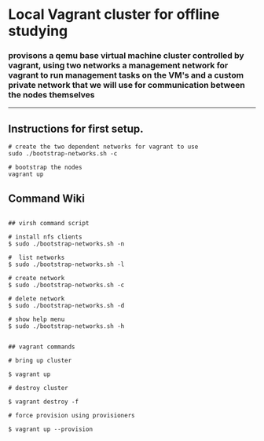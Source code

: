 # Local Vagrant cluster for offline studying

### provisons a qemu base virtual machine cluster controlled by vagrant, using two networks a management network for vagrant to run management tasks on the VM's and a custom private network that we will use for communication between the nodes themselves

---


## Instructions for first setup.

```
# create the two dependent networks for vagrant to use
sudo ./bootstrap-networks.sh -c
```

```
# bootstrap the nodes
vagrant up
```

## Command Wiki

```

## virsh command script

# install nfs clients
$ sudo ./bootstrap-networks.sh -n

#  list networks
$ sudo ./bootstrap-networks.sh -l

# create network
$ sudo ./bootstrap-networks.sh -c

# delete network
$ sudo ./bootstrap-networks.sh -d

# show help menu
$ sudo ./bootstrap-networks.sh -h


## vagrant commands

# bring up cluster

$ vagrant up

# destroy cluster

$ vagrant destroy -f

# force provision using provisioners

$ vagrant up --provision

```